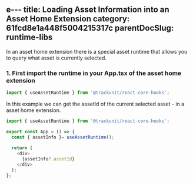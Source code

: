 e---
title: Loading Asset Information into an Asset Home Extension
category: 61fcd8e1a448f5004215317c
parentDocSlug: runtime-libs
---

In an asset home extension there is a special asset runtime that allows you to query what asset is currently selected.

### 1. First import the runtime in your App.tsx of the asset home extension
```typescript
import { useAssetRuntime } from '@trackunit/react-core-hooks';
```

In this example we can get the assetId of the current selected asset - in a asset home extension.

```typescript
import { useAssetRuntime } from '@trackunit/react-core-hooks';

export const App = () => {
  const { assetInfo }= useAssetRuntime(); 
  
  return (
    <div>
      {assetInfo?.assetId}
    </div>
  );
};
```